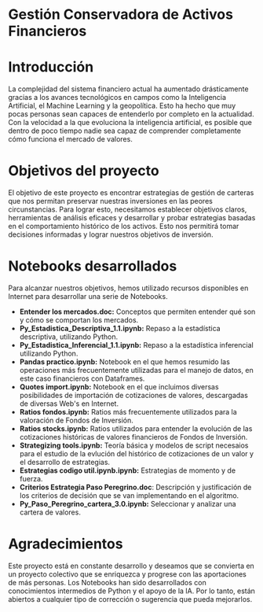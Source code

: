# Gestión Conservadora de Activos Financieros

# Introducción

La complejidad del sistema financiero actual ha aumentado drásticamente gracias a los avances tecnológicos en campos como la Inteligencia Artificial, el Machine Learning y la geopolítica. Esto ha hecho que muy pocas personas sean capaces de entenderlo por completo en la actualidad. Con la velocidad a la que evoluciona la inteligencia artificial, es posible que dentro de poco tiempo nadie sea capaz de comprender completamente cómo funciona el mercado de valores.

# Objetivos del proyecto

El objetivo de este proyecto es encontrar estrategias de gestión de carteras que nos permitan preservar nuestras inversiones en las peores circunstancias. Para lograr esto, necesitamos establecer objetivos claros, herramientas de análisis eficaces y desarrollar y probar estrategias basadas en el comportamiento histórico de los activos. Esto nos permitirá tomar decisiones informadas y lograr nuestros objetivos de inversión.

# Notebooks desarrollados

Para alcanzar nuestros objetivos, hemos utilizado recursos disponibles en Internet para desarrollar una serie de Notebooks.

* **Entender los mercados.doc:** Conceptos que permiten entender qué son y cómo se comportan los mercados.
* **Py_Estadistica_Descriptiva_1.1.ipynb:** Repaso a la estadística descriptiva, utilizando Python.
* **Py_Estadistica_Inferencial_1.1.ipynb:** Repaso a la estadística inferencial utilizando Python.
* **Pandas practico.ipynb:** Notebook en el que hemos resumido las operaciones más frecuentemente utilizadas para el manejo de datos, en este caso financieros con Dataframes.
* **Quotes import.ipynb:** Notebook en el que incluimos diversas posibilidades de importación de cotizaciones de valores, descargadas de diversas Web's en Internet.
* **Ratios fondos.ipynb:** Ratios más frecuentemente utilizados para la valoración de Fondos de Inversión.
* **Ratios stocks.ipynb:** Ratios utilizados para entender la evolución de las cotizaciones históricas de valores financieros de Fondos de Inversión.
* **Strategizing tools.ipynb:** Teoría básica y modelos de script necesaios para el estudio de la evlución del histórico de cotizaciones de un valor y el desarrollo de estrategias.
* **Estrategias codigo util.ipynb.ipynb:** Estrategias de momento y de fuerza.
* **Criterios Estrategia Paso Peregrino.doc**: Descripción y justificación de los criterios de decisión que se van implementando en el algoritmo.
* **Py_Paso_Peregrino_cartera_3.0.ipynb:** Seleccionar y analizar una cartera de valores.

# Agradecimientos

Este proyecto está en constante desarrollo y deseamos que se convierta en un proyecto colectivo que se enriquezca y progrese con las aportaciones de más personas. Los Notebooks han sido desarrollados con conocimientos intermedios de Python y el apoyo de la IA. Por lo tanto, están abiertos a cualquier tipo de corrección o sugerencia que pueda mejorarlos.



